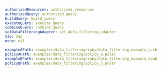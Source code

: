 ```yaml
---
authorizedResources: authorized_resources
authorizedQuery: authorized_query
buildQuery: build_query
executeQuery: execute_query
combineQuery: combine_query
setDataFilteringAdapter: set_data_filtering_adapter
map: map
none: nil

exampleAPath: examples/data_filtering/ruby/data_filtering_example_a.rb
policyAPath: examples/data_filtering/policy_a.polar
exampleBPath: examples/data_filtering/ruby/data_filtering_example_newb.rb
policyBPath: examples/data_filtering/policy_b.polar
---
```

